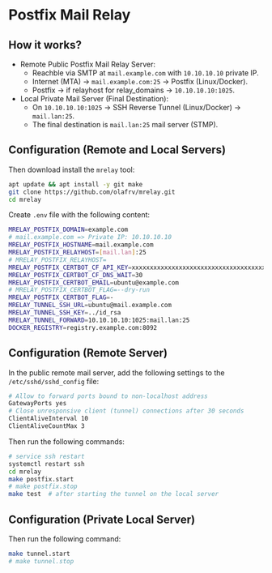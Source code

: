 # Postfix Mail Relay

## How it works?

* Remote Public Postfix Mail Relay Server:
  * Reachble via SMTP at `mail.example.com` with `10.10.10.10` private IP.
  * Internet (MTA) -> `mail.example.com:25` -> Postfix (Linux/Docker).
  * Postfix -> if relayhost for relay_domains -> `10.10.10.10:1025`.
* Local Private Mail Server (Final Destination):
  * On `10.10.10.10:1025` -> SSH Reverse Tunnel (Linux/Docker) -> `mail.lan:25`.
  * The final destination is `mail.lan:25` mail server (STMP).

## Configuration (Remote and Local Servers)

Then download install the `mrelay` tool:

```bash	
apt update && apt install -y git make
git clone https://github.com/olafrv/mrelay.git
cd mrelay
```

Create `.env` file with the following content:

```bash
MRELAY_POSTFIX_DOMAIN=example.com
# mail.example.com => Private IP: 10.10.10.10
MRELAY_POSTFIX_HOSTNAME=mail.example.com
MRELAY_POSTFIX_RELAYHOST=[mail.lan]:25
# MRELAY_POSTFIX_RELAYHOST=
MRELAY_POSTFIX_CERTBOT_CF_API_KEY=xxxxxxxxxxxxxxxxxxxxxxxxxxxxxxxxxxxxxxxx
MRELAY_POSTFIX_CERTBOT_CF_DNS_WAIT=30
MRELAY_POSTFIX_CERTBOT_EMAIL=ubuntu@example.com
# MRELAY_POSTFIX_CERTBOT_FLAG=--dry-run
MRELAY_POSTFIX_CERTBOT_FLAG=-
MRELAY_TUNNEL_SSH_URL=ubuntu@mail.example.com
MRELAY_TUNNEL_SSH_KEY=../id_rsa
MRELAY_TUNNEL_FORWARD=10.10.10.10:1025:mail.lan:25
DOCKER_REGISTRY=registry.example.com:8092
```


## Configuration (Remote Server)

In the public remote mail server, add the following 
settings to the `/etc/sshd/sshd_config` file:

```bash
# Allow to forward ports bound to non-localhost address
GatewayPorts yes
# Close unresponsive client (tunnel) connections after 30 seconds
ClientAliveInterval 10
ClientAliveCountMax 3
```

Then run the following commands:

```bash
# service ssh restart
systemctl restart ssh
cd mrelay
make postfix.start
# make postfix.stop
make test  # after starting the tunnel on the local server
```	

## Configuration (Private Local Server)

Then run the following command:

```bash
make tunnel.start
# make tunnel.stop
```

